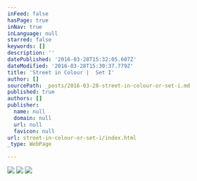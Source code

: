 ```yaml
---
inFeed: false
hasPage: true
inNav: true
inLanguage: null
starred: false
keywords: []
description: ''
datePublished: '2016-03-28T15:32:05.607Z'
dateModified: '2016-03-28T15:30:37.779Z'
title: 'Street in Colour |  Set I'
author: []
sourcePath: _posts/2016-03-28-street-in-colour-or-set-i.md
published: true
authors: []
publisher:
  name: null
  domain: null
  url: null
  favicon: null
url: street-in-colour-or-set-i/index.html
_type: WebPage

---
```

![](https://the-grid-user-content.s3-us-west-2.amazonaws.com/19708ce0-674a-4f94-bc89-41ca7fc43645.jpg)
![](https://the-grid-user-content.s3-us-west-2.amazonaws.com/8d52ac07-3280-4be7-8718-991843ab7b81.jpg)
![](https://the-grid-user-content.s3-us-west-2.amazonaws.com/3057bb65-e69d-4818-9ce1-27463a723e5e.jpg)